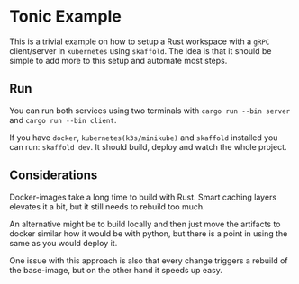 # Tonic Example
This is a trivial example on how to setup a Rust workspace with a `gRPC` client/server in `kubernetes` using `skaffold`. The idea is that it should be simple to add more to this setup and automate most steps.

## Run
You can run both services using two terminals with `cargo run --bin server` and `cargo run --bin client`.

If you have `docker`, `kubernetes(k3s/minikube)` and `skaffold` installed you can run: `skaffold dev`. It should build, deploy and watch the whole project.

## Considerations
Docker-images take a long time to build with Rust. Smart caching layers elevates it a bit, but it still needs to rebuild too much.

An alternative might be to build locally and then just move the artifacts to docker similar how it would be with python, but there is a point in using the same as you would deploy it.

One issue with this approach is also that every change triggers a rebuild of the base-image, but on the other hand it speeds up easy.